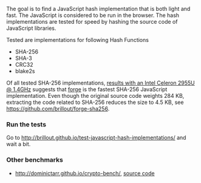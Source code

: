 The goal is to find a JavaScript hash implementation that is both light and fast.
The JavaScript is considered to be run in the browser.
The hash implementations are tested for speed by hashing the source code of JavaScript libraries.


Tested are implementations for following Hash Functions
  - SHA-256
  - SHA-3
  - CRC32
  - blake2s


Of all tested SHA-256 implementations, <a href='http://brillout.github.io/test-javascript-hash-implementations/computed_c720.html'>results with an Intel Celeron 2955U @ 1.4GHz</a> suggests that <a href='https://github.com/digitalbazaar/forge'>forge</a> is the fastest SHA-256 JavaScript implementation.
Even though the original source code weights 284 KB, extracting the code related to SHA-256 reduces the size to 4.5 KB, see https://github.com/brillout/forge-sha256.


### Run the tests

Go to http://brillout.github.io/test-javascript-hash-implementations/ and wait a bit.


### Other benchmarks

 - http://dominictarr.github.io/crypto-bench/, [source code](https://github.com/dominictarr/crypto-bench)
